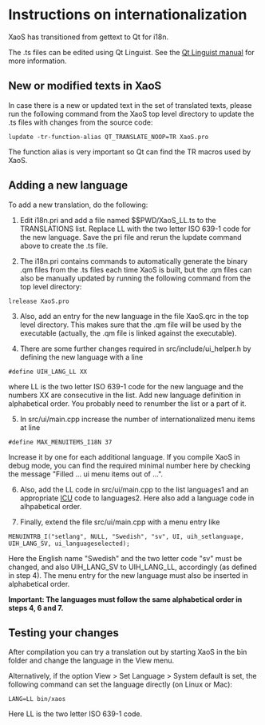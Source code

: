 # Instructions on internationalization

XaoS has transitioned from gettext to Qt for i18n.

The .ts files can be edited using Qt Linguist. See the
[Qt Linguist manual](https://doc.qt.io/qt-5/qtlinguist-index.html) for more information.

## New or modified texts in XaoS

In case there is a new or updated text in the set of translated texts,
please run the following command from the XaoS top level directory to update the
.ts files with changes from the source code:

```
lupdate -tr-function-alias QT_TRANSLATE_NOOP=TR XaoS.pro
```

The function alias is very important so Qt can find the TR macros used
by XaoS.

## Adding a new language

To add a new translation, do the following:

1. Edit i18n.pri and add a file named $$PWD/XaoS_LL.ts to the TRANSLATIONS list.
Replace LL with the two
letter ISO 639-1 code for the new language. Save the pri file and
rerun the lupdate command above to create the .ts file.

2. The i18n.pri contains commands to automatically generate the binary .qm
files from the .ts files each time XaoS is built, but the .qm files can
also be manually updated by running the following command from the top
level directory:

```
lrelease XaoS.pro
```

3. Also, add an entry for the new language in the file XaoS.qrc
in the top level directory. This makes sure that the .qm file will be
used by the executable (actually, the .qm file is linked against
the executable).

4. There are some further changes required in src/include/ui_helper.h
by defining the new language with a line

```
#define UIH_LANG_LL XX
```

where LL is the two letter ISO 639-1 code for the new language and the numbers XX
are consecutive in the list. Add new language definition in alphabetical order. You probably need to renumber the list or a part of it.

5. In src/ui/main.cpp increase the number of internationalized menu items at line

```
#define MAX_MENUITEMS_I18N 37
```

Increase it by one for each additional language. If you compile XaoS in debug mode, you can find the required minimal number here
by checking the message "Filled ... ui menu items out of ...".

6. Also, add the LL code in src/ui/main.cpp to the list languages1 and an appropriate
[ICU](http://userguide.icu-project.org/locale) code to languages2. Here also add a language code in alhpabetical order.

7. Finally, extend the file src/ui/main.cpp with a menu entry like

```
MENUINTRB_I("setlang", NULL, "Swedish", "sv", UI, uih_setlanguage, UIH_LANG_SV, ui_languageselected);
```

Here the English name "Swedish" and the two letter code "sv" must be changed, and also
UIH_LANG_SV to UIH_LANG_LL, accordingly (as defined in step 4). The menu entry for the new language must also be inserted in alphabetical order.

**Important: The languages must follow the same alphabetical order in steps 4, 6 and 7.**

## Testing your changes

After compilation you can try a translation out by starting XaoS
in the bin folder and change the language in the View menu.

Alternatively, if the option View > Set Language > System default is set, the following command
can set the language directly (on Linux or Mac):

```
LANG=LL bin/xaos
```

Here LL is the two letter ISO 639-1 code.
